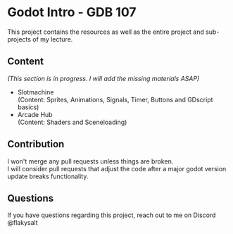 # Godot Intro - GDB 107

This project contains the resources as well as the entire project and sub-projects of my lecture.

## Content
_(This section is in progress. I will add the missing materials ASAP)_

- Slotmachine <br>
  (Content: Sprites, Animations, Signals, Timer, Buttons and GDscript basics)
- Arcade Hub <br>
  (Content: Shaders and Sceneloading)

## Contribution
I won't merge any pull requests unless things are broken. <br>
I will consider pull requests that adjust the code after a major godot version update breaks functionality.

## Questions
If you have questions regarding this project, reach out to me on Discord @flakysalt
